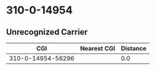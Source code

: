 # 310-0-14954
## Unrecognized Carrier


| CGI | Nearest CGI | Distance |
|-----|-------------|----------|
| 310-0-14954-56296 |  | 0.0 |
